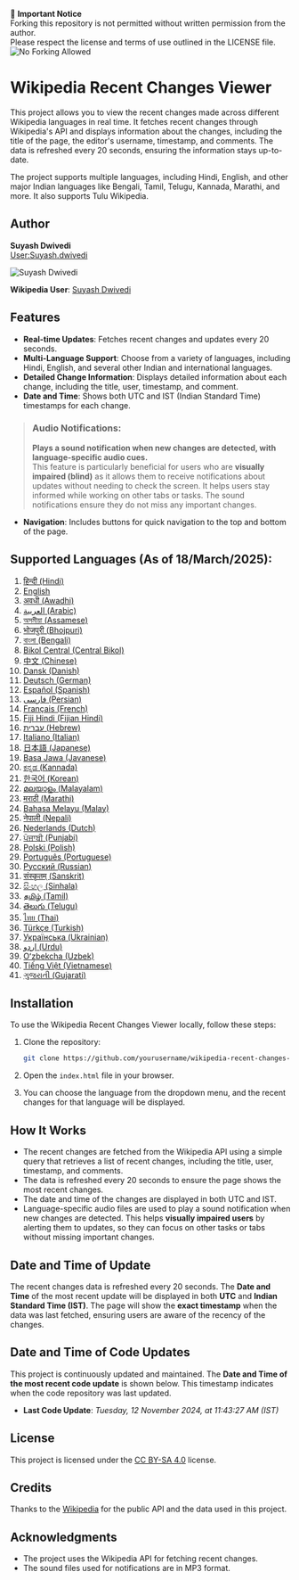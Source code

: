  🚫 **Important Notice**  
 Forking this repository is not permitted without written permission from the author.  
 Please respect the license and terms of use outlined in the LICENSE file.
![No Forking Allowed](https://img.shields.io/badge/Forking-Not%20Allowed-red)

# Wikipedia Recent Changes Viewer

This project allows you to view the recent changes made across different Wikipedia languages in real time. It fetches recent changes through Wikipedia's API and displays information about the changes, including the title of the page, the editor's username, timestamp, and comments. The data is refreshed every 20 seconds, ensuring the information stays up-to-date.

The project supports multiple languages, including Hindi, English, and other major Indian languages like Bengali, Tamil, Telugu, Kannada, Marathi, and more. It also supports Tulu Wikipedia.

## Author

**Suyash Dwivedi**  
[User:Suyash.dwivedi](https://meta.wikimedia.org/wiki/User:Suyash.dwivedi)  

![Suyash Dwivedi](https://upload.wikimedia.org/wikipedia/commons/thumb/9/9c/Suyash_Dwivedi_01%28cropped%29.jpg/180px-Suyash_Dwivedi_01%28cropped%29.jpg)  

**Wikipedia User**: [Suyash Dwivedi](https://meta.wikimedia.org/wiki/User:Suyash.dwivedi)  

## Features

- **Real-time Updates**: Fetches recent changes and updates every 20 seconds.
- **Multi-Language Support**: Choose from a variety of languages, including Hindi, English, and several other Indian and international languages.
- **Detailed Change Information**: Displays detailed information about each change, including the title, user, timestamp, and comment.
- **Date and Time**: Shows both UTC and IST (Indian Standard Time) timestamps for each change.

> ### **Audio Notifications**:
> **Plays a sound notification when new changes are detected, with language-specific audio cues.**  
> This feature is particularly beneficial for users who are **visually impaired (blind)** as it allows them to receive notifications about updates without needing to check the screen. It helps users stay informed while working on other tabs or tasks. The sound notifications ensure they do not miss any important changes.

- **Navigation**: Includes buttons for quick navigation to the top and bottom of the page.

## Supported Languages (As of 18/March/2025):

1. <a href="https://hi.wikipedia.org/" target="_blank">हिन्दी (Hindi)</a>
2. <a href="https://en.wikipedia.org/" target="_blank">English</a>
3. <a href="https://awa.wikipedia.org/" target="_blank">अवधी (Awadhi)</a>
4. <a href="https://ar.wikipedia.org/" target="_blank">العربية (Arabic)</a>
5. <a href="https://as.wikipedia.org/" target="_blank">অসমীয়া (Assamese)</a>
6. <a href="https://bh.wikipedia.org/" target="_blank">भोजपुरी (Bhojpuri)</a>
7. <a href="https://bn.wikipedia.org/" target="_blank">বাংলা (Bengali)</a>
8. <a href="https://bcl.wikipedia.org/" target="_blank">Bikol Central (Central Bikol)</a>
9. <a href="https://zh.wikipedia.org/" target="_blank">中文 (Chinese)</a>
10. <a href="https://da.wikipedia.org/" target="_blank">Dansk (Danish)</a>
11. <a href="https://de.wikipedia.org/" target="_blank">Deutsch (German)</a>
12. <a href="https://es.wikipedia.org/" target="_blank">Español (Spanish)</a>
13. <a href="https://fa.wikipedia.org/" target="_blank">فارسی (Persian)</a>
14. <a href="https://fr.wikipedia.org/" target="_blank">Français (French)</a>
15. <a href="https://hif.wikipedia.org/" target="_blank">Fiji Hindi (Fijian Hindi)</a>
16. <a href="https://he.wikipedia.org/" target="_blank">עברית (Hebrew)</a>
17. <a href="https://it.wikipedia.org/" target="_blank">Italiano (Italian)</a>
18. <a href="https://ja.wikipedia.org/" target="_blank">日本語 (Japanese)</a>
19. <a href="https://jv.wikipedia.org/" target="_blank">Basa Jawa (Javanese)</a>
20. <a href="https://kn.wikipedia.org/" target="_blank">ಕನ್ನಡ (Kannada)</a>
21. <a href="https://ko.wikipedia.org/" target="_blank">한국어 (Korean)</a>
22. <a href="https://ml.wikipedia.org/" target="_blank">മലയാളം (Malayalam)</a>
23. <a href="https://mr.wikipedia.org/" target="_blank">मराठी (Marathi)</a>
24. <a href="https://ms.wikipedia.org/" target="_blank">Bahasa Melayu (Malay)</a>
25. <a href="https://ne.wikipedia.org/" target="_blank">नेपाली (Nepali)</a>
26. <a href="https://nl.wikipedia.org/" target="_blank">Nederlands (Dutch)</a>
27. <a href="https://pa.wikipedia.org/" target="_blank">ਪੰਜਾਬੀ (Punjabi)</a>
28. <a href="https://pl.wikipedia.org/" target="_blank">Polski (Polish)</a>
29. <a href="https://pt.wikipedia.org/" target="_blank">Português (Portuguese)</a>
30. <a href="https://ru.wikipedia.org/" target="_blank">Русский (Russian)</a>
31. <a href="https://sa.wikipedia.org/" target="_blank">संस्कृतम् (Sanskrit)</a>
32. <a href="https://si.wikipedia.org/" target="_blank">සිංහල (Sinhala)</a>
33. <a href="https://ta.wikipedia.org/" target="_blank">தமிழ் (Tamil)</a>
34. <a href="https://te.wikipedia.org/" target="_blank">తెలుగు (Telugu)</a>
35. <a href="https://th.wikipedia.org/" target="_blank">ไทย (Thai)</a>
36. <a href="https://tr.wikipedia.org/" target="_blank">Türkçe (Turkish)</a>
37. <a href="https://uk.wikipedia.org/" target="_blank">Українська (Ukrainian)</a>
38. <a href="https://ur.wikipedia.org/" target="_blank">اردو (Urdu)</a>
39. <a href="https://uz.wikipedia.org/" target="_blank">Oʻzbekcha (Uzbek)</a>
40. <a href="https://vi.wikipedia.org/" target="_blank">Tiếng Việt (Vietnamese)</a>
41. <a href="https://gu.wikipedia.org/" target="_blank">ગુજરાતી (Gujarati)</a>


## Installation

To use the Wikipedia Recent Changes Viewer locally, follow these steps:

1. Clone the repository:
    ```bash
    git clone https://github.com/yourusername/wikipedia-recent-changes-viewer.git
    ```

2. Open the `index.html` file in your browser.

3. You can choose the language from the dropdown menu, and the recent changes for that language will be displayed.

## How It Works

- The recent changes are fetched from the Wikipedia API using a simple query that retrieves a list of recent changes, including the title, user, timestamp, and comments.
- The data is refreshed every 20 seconds to ensure the page shows the most recent changes.
- The date and time of the changes are displayed in both UTC and IST.
- Language-specific audio files are used to play a sound notification when new changes are detected. This helps **visually impaired users** by alerting them to updates, so they can focus on other tasks or tabs without missing important changes.

## Date and Time of Update

The recent changes data is refreshed every 20 seconds. The **Date and Time** of the most recent update will be displayed in both **UTC** and **Indian Standard Time (IST)**. The page will show the **exact timestamp** when the data was last fetched, ensuring users are aware of the recency of the changes.

## Date and Time of Code Updates

This project is continuously updated and maintained. The **Date and Time of the most recent code update** is shown below. This timestamp indicates when the code repository was last updated.

- **Last Code Update**: _Tuesday, 12 November 2024, at 11:43:27 AM (IST)_

## License

This project is licensed under the [CC BY-SA 4.0](https://creativecommons.org/licenses/by-sa/4.0/) license.

## Credits

Thanks to the [Wikipedia](https://www.wikipedia.org/) for the public API and the data used in this project.

## Acknowledgments

- The project uses the Wikipedia API for fetching recent changes.
- The sound files used for notifications are in MP3 format.
